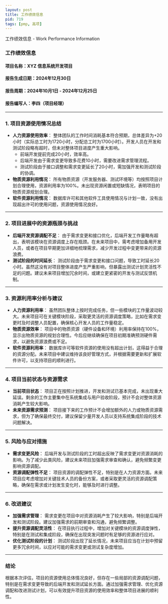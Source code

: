 ```yaml
---
layout: post
title: 工作绩效信息
pid: 719
tags: [pmp, 高项]
---
```


工作绩效信息 - Work Performance Information

### **工作绩效信息**

#### **项目名称**：XYZ 信息系统开发项目

#### **报告生成日期**：2024年12月30日

#### **报告周期**：2024年10月1日 - 2024年12月25日

#### **报告编写人**：李四（项目经理）

------

### **1. 项目资源使用情况总结**

- **人力资源使用效率**：
  整体团队的工作时间消耗基本符合预期，总体差异为+20小时（实际总工时为1720小时，分配总工时为1700小时）。开发人员在开发和测试阶段略有超时，但未对整体项目进度产生重大影响。
  - 前端开发提前完成20小时，效率高。
  - 后端开发由于需求变更导致多花费10小时，需要改进需求管理流程。
  - 测试阶段由于接口调整和需求变更延长了20小时，需加强开发和测试阶段的协调。
- **物质资源利用情况**：
  所有物质资源（开发服务器、测试环境等）均按照项目计划合理使用，资源利用率为100%。未出现资源闲置或短缺情况，表明项目的物质资源规划合理。
- **软件资源利用情况**：
  数据库许可和其他软件工具使用情况与计划一致，没有出现超出许可的使用问题，资源使用情况良好。

------

### **2. 项目进展中的资源瓶颈与挑战**

- **后端开发资源调配不足**：
  由于需求变更和接口优化，后端开发工作量略有超出，表明该模块在资源调度上存在瓶颈。在未来项目中，需考虑增加备用开发人员，或者在项目早期更加详细地梳理需求，减少开发过程中变更带来的资源浪费。
- **测试阶段的时间延长**：
  测试阶段由于需求变更和接口问题，导致工时延长20小时。虽然这没有对项目整体进度产生严重影响，但暴露出测试计划灵活性不足的问题。建议未来项目增加冗余时间，或建立更紧密的开发与测试反馈机制。

------

### **3. 资源利用率分析与建议**

- **人力资源利用率**：
  虽然团队整体上按时完成任务，但一些模块的工作量波动较大。未来项目可在关键模块阶段，采取更灵活的资源调度策略，比如在需求变更时及时调整人员配置，确保核心开发人员的工作量稳定。
- **物质资源效率**：
  项目中的物质资源（硬件设备和环境）利用率保持在100%，显示出物质资源的规划合理性。今后应继续确保在项目初期准确预测硬件需求，以避免资源浪费或不足。
- **软件资源利用率**：
  数据库许可等软件资源的使用没有超出计划，这得益于合理的资源分配。未来项目中建议维持该良好管理方式，并根据需要更新和扩展软件许可，以支持项目的顺利进行。

------

### **4. 项目当前状态与资源需求**

- **当前项目状态**：
  项目正在按照计划推进，开发和测试已基本完成，未出现重大延误。剩余的工作主要集中在系统集成与用户验收阶段，预计不会对整体资源消耗产生较大影响。
- **未来资源需求预测**：
  项目接下来的工作预计不会增加额外的人力或物质资源需求，但为了确保最终交付，建议保留少量开发人员以支持系统集成阶段的技术问题解决。

------

### **5. 风险与应对措施**

- **需求变更风险**：
  后端开发与测试阶段的工时超出反映了需求变更对资源消耗的影响。为了减少此类风险，建议未来项目加强需求审查和确认，避免频繁变更影响资源调配。
- **资源调配弹性不足**：
  项目资源的调配弹性不足，特别是在人力资源方面。未来项目应考虑增加对关键技术人员的备份方案，或者采取更灵活的资源调配策略，确保在需求或计划发生变化时，能够及时进行调整。

------

### **6. 改进建议**

- **加强需求管理**：
  需求变更在项目中对资源消耗产生了较大影响，特别是后端开发和测试阶段。建议加强需求的前期审查和沟通，避免频繁调整。
- **提升资源调配灵活性**：
  在项目执行过程中，增加对关键模块的资源调度弹性，特别是在测试和集成阶段，确保在出现突发问题时有足够的资源进行应对。
- **优化测试阶段的计划**：
  测试阶段出现了延长情况，未来项目应当在计划中预留更多冗余时间，以应对可能的需求变更或测试复杂度增加。

------

### **结论**

根据本次评估，项目的资源使用总体情况良好，但存在一些局部的资源调配问题，特别是在需求变更导致的后端开发和测试延长方面。通过加强需求管理、优化资源调配和改进测试计划，可以有效提升项目资源的使用效率和整体项目进展的顺利性。
